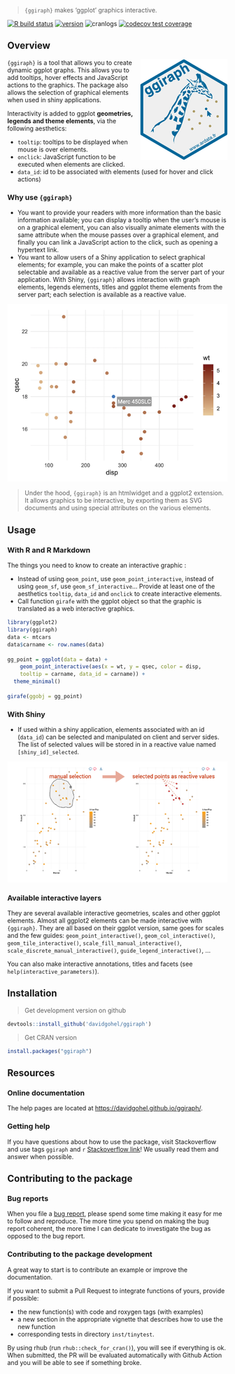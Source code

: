 
> `{ggiraph}` makes ‘ggplot’ graphics interactive.

[![R build
status](https://github.com/davidgohel/ggiraph/workflows/R-CMD-check/badge.svg)](https://github.com/davidgohel/ggiraph/actions)
[![version](https://www.r-pkg.org/badges/version/ggiraph)](https://CRAN.R-project.org/package=ggiraph)
![cranlogs](https://cranlogs.r-pkg.org/badges/ggiraph) [![codecov test
coverage](https://codecov.io/gh/davidgohel/ggiraph/branch/master/graph/badge.svg)](https://app.codecov.io/gh/davidgohel/ggiraph)

## Overview

<a href="https://github.com/davidgohel/ggiraph/"><img src="man/figures/logo.png" alt="ggiraph logo" align="right" /></a>
`{ggiraph}` is a tool that allows you to create dynamic ggplot graphs.
This allows you to add tooltips, hover effects and JavaScript actions to
the graphics. The package also allows the selection of graphical
elements when used in shiny applications.

Interactivity is added to ggplot **geometries, legends and theme
elements**, via the following aesthetics:

-   `tooltip`: tooltips to be displayed when mouse is over elements.
-   `onclick`: JavaScript function to be executed when elements are
    clicked.
-   `data_id`: id to be associated with elements (used for hover and
    click actions)

### Why use `{ggiraph}`

-   You want to provide your readers with more information than the
    basic information available; you can display a tooltip when the
    user’s mouse is on a graphical element, you can also visually
    animate elements with the same attribute when the mouse passes over
    a graphical element, and finally you can link a JavaScript action to
    the click, such as opening a hypertext link.
-   You want to allow users of a Shiny application to select graphical
    elements; for example, you can make the points of a scatter plot
    selectable and available as a reactive value from the server part of
    your application. With Shiny, `{ggiraph}` allows interaction with
    graph elements, legends elements, titles and ggplot theme elements
    from the server part; each selection is available as a reactive
    value.

![](man/figures/image_girafe.png)

> Under the hood, `{ggiraph}` is an htmlwidget and a ggplot2 extension.
> It allows graphics to be interactive, by exporting them as SVG
> documents and using special attributes on the various elements.

## Usage

### With R and R Markdown

The things you need to know to create an interactive graphic :

-   Instead of using `geom_point`, use `geom_point_interactive`, instead
    of using `geom_sf`, use `geom_sf_interactive`… Provide at least one
    of the aesthetics `tooltip`, `data_id` and `onclick` to create
    interactive elements.
-   Call function `girafe` with the ggplot object so that the graphic is
    translated as a web interactive graphics.

``` r
library(ggplot2)
library(ggiraph)
data <- mtcars
data$carname <- row.names(data)

gg_point = ggplot(data = data) +
    geom_point_interactive(aes(x = wt, y = qsec, color = disp,
    tooltip = carname, data_id = carname)) + 
  theme_minimal()

girafe(ggobj = gg_point)
```

### With Shiny

-   If used within a shiny application, elements associated with an id
    (`data_id`) can be selected and manipulated on client and server
    sides. The list of selected values will be stored in in a reactive
    value named `[shiny_id]_selected`.

![](man/figures/shiny_girafe.png)

### Available interactive layers

They are several available interactive geometries, scales and other
ggplot elements. Almost all ggplot2 elements can be made interactive
with `{ggiraph}`. They are all based on their ggplot version, same goes
for scales and the few guides: `geom_point_interactive()`,
`geom_col_interactive()`, `geom_tile_interactive()`,
`scale_fill_manual_interactive()`,
`scale_discrete_manual_interactive()`, `guide_legend_interactive()`, …

You can also make interactive annotations, titles and facets (see
`help(interactive_parameters)`).

## Installation

> Get development version on github

``` r
devtools::install_github('davidgohel/ggiraph')
```

> Get CRAN version

``` r
install.packages("ggiraph")
```

## Resources

### Online documentation

The help pages are located at <https://davidgohel.github.io/ggiraph/>.

### Getting help

If you have questions about how to use the package, visit Stackoverflow
and use tags `ggiraph` and `r` [Stackoverflow
link](https://stackoverflow.com/questions/tagged/ggiraph+r)! We usually
read them and answer when possible.

## Contributing to the package

### Bug reports

When you file a [bug
report](https://github.com/davidgohel/ggiraph/issues), please spend some
time making it easy for me to follow and reproduce. The more time you
spend on making the bug report coherent, the more time I can dedicate to
investigate the bug as opposed to the bug report.

### Contributing to the package development

A great way to start is to contribute an example or improve the
documentation.

If you want to submit a Pull Request to integrate functions of yours,
provide if possible:

-   the new function(s) with code and roxygen tags (with examples)
-   a new section in the appropriate vignette that describes how to use
    the new function
-   corresponding tests in directory `inst/tinytest`.

By using rhub (run `rhub::check_for_cran()`), you will see if everything
is ok. When submitted, the PR will be evaluated automatically with
Github Action and you will be able to see if something broke.
